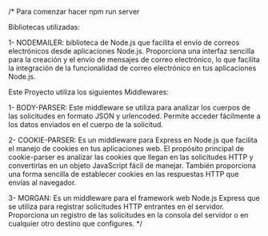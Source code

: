 /*
Para comenzar hacer npm run server

Bibliotecas utilizadas:

1- NODEMAILER:  biblioteca de Node.js que facilita el envío de correos electrónicos desde aplicaciones Node.js. Proporciona una interfaz sencilla para la creación y el envío de mensajes de correo electrónico, lo que facilita la integración de la funcionalidad de correo electrónico en tus aplicaciones Node.js.

Este Proyecto utiliza los siguientes Middlewares:

1- BODY-PARSER: Este middleware se utiliza para analizar los cuerpos de las solicitudes en formato JSON y urlencoded. Permite acceder fácilmente a los datos enviados en el cuerpo de la solicitud.

2- COOKIE-PARSER: Es un middleware para Express en Node.js que facilita el manejo de cookies en tus aplicaciones web. El propósito principal de cookie-parser es analizar las cookies que llegan en las solicitudes HTTP y convertirlas en un objeto JavaScript fácil de manejar. También proporciona una forma sencilla de establecer cookies en las respuestas HTTP que envías al navegador.

3- MORGAN: Es un middleware para el framework web Node.js Express que se utiliza para registrar solicitudes HTTP entrantes en el servidor. Proporciona un registro de las solicitudes en la consola del servidor o en cualquier otro destino que configures.
*/